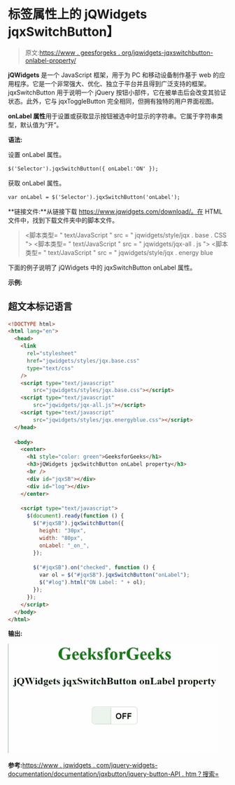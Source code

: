 # 标签属性上的 jQWidgets jqxSwitchButton】

> 原文:[https://www . geesforgeks . org/jqwidgets-jqxswitchbutton-onlabel-property/](https://www.geeksforgeeks.org/jqwidgets-jqxswitchbutton-onlabel-property/)

**jQWidgets** 是一个 JavaScript 框架，用于为 PC 和移动设备制作基于 web 的应用程序。它是一个非常强大、优化、独立于平台并且得到广泛支持的框架。jqxSwitchButton 用于说明一个 jQuery 按钮小部件，它在被单击后会改变其验证状态。此外，它与 jqxToggleButton 完全相同，但拥有独特的用户界面视图。

**onLabel 属性**用于设置或获取显示按钮被选中时显示的字符串。它属于字符串类型，默认值为“开”。

**语法:**

设置 onLabel 属性。

```html
$('Selector').jqxSwitchButton({ onLabel:'ON' }); 
```

获取 onLabel 属性。

```html
var onLabel = $('Selector').jqxSwitchButton('onLabel');
```

**链接文件:**从链接下载 https://www.jqwidgets.com/download/。在 HTML 文件中，找到下载文件夹中的脚本文件。

> <link rel="”stylesheet”" href="”jqwidgets/styles/jqx.base.css”" type="”text/css”">
> <脚本类型= " text/JavaScript " src = " jqwidgets/style/jqx . base . CSS "></脚本>
> <脚本类型= " text/JavaScript " src = " jqwidgets/jqx-all . js "></脚本>
> <脚本类型= " text/JavaScript " src = " jqwidgets/style/jqx . energy blue

下面的例子说明了 jQWidgets 中的 jqxSwitchButton onLabel 属性。

**示例:**

## 超文本标记语言

```html
<!DOCTYPE html>
<html lang="en">
  <head>
    <link
      rel="stylesheet"
      href="jqwidgets/styles/jqx.base.css"
      type="text/css"
    />
    <script type="text/javascript" 
        src="jqwidgets/styles/jqx.base.css"></script>
    <script type="text/javascript" 
        src="jqwidgets/jqx-all.js"></script>
    <script type="text/javascript" 
        src="jqwidgets/styles/jqx.energyblue.css"></script>
  </head>

  <body>
    <center>
      <h1 style="color: green">GeeksforGeeks</h1>
      <h3>jQWidgets jqxSwitchButton onLabel property</h3>
      <br />
      <div id="jqxSB"></div>
      <div id="log"></div>
    </center>

    <script type="text/javascript">
      $(document).ready(function () {
        $("#jqxSB").jqxSwitchButton({
          height: "30px",
          width: "80px",
          onLabel: "_on_",
        });

        $("#jqxSB").on("checked", function () {
          var ol = $("#jqxSB").jqxSwitchButton("onLabel");
          $("#log").html("ON Label: " + ol);
        });
      });
    </script>
  </body>
</html>
```

**输出:**

![](img/45f0e9570c4281605a424b3c04333a19.png)

**参考:**[https://www . jqwidgets . com/jquery-widgets-documentation/documentation/jqxbutton/jquery-button-API . htm？搜索=](https://www.jqwidgets.com/jquery-widgets-documentation/documentation/jqxbutton/jquery-button-api.htm?search=)